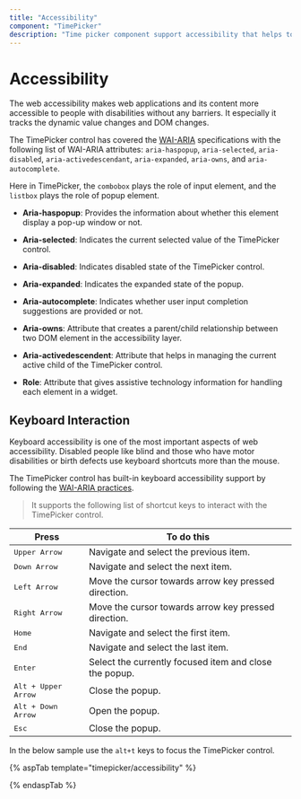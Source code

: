 ```yaml
---
title: "Accessibility"
component: "TimePicker"
description: "Time picker component support accessibility that helps to access all the features through the keyboard, on-screen readers, or other assertive technology devices."
---
```


# Accessibility

The web accessibility makes web applications and its content more accessible to people with disabilities
without any barriers. It especially
it tracks the dynamic value changes and DOM changes.

The TimePicker control has covered the [WAI-ARIA](http://www.w3.org/WAI/PF/aria-practices)
specifications with the following list of WAI-ARIA
attributes: `aria-haspopup`, `aria-selected`, `aria-disabled`, `aria-activedescendant`,
`aria-expanded`, `aria-owns`, and `aria-autocomplete`.

Here in TimePicker, the `combobox` plays the role of input element, and the `listbox` plays the role of popup element.

* **Aria-haspopup**: Provides the information about whether this element display a pop-up window or not.

* **Aria-selected**: Indicates the current selected value of the TimePicker control.

* **Aria-disabled**: Indicates disabled state of the TimePicker control.

* **Aria-expanded**: Indicates the expanded state of the popup.

* **Aria-autocomplete**: Indicates whether user input completion suggestions are provided or not.

* **Aria-owns**: Attribute that creates a parent/child relationship between two DOM element in the accessibility layer.

* **Aria-activedescendent**: Attribute that helps in managing the current active child of the TimePicker control.

* **Role**: Attribute that gives assistive technology information for handling each element in a widget.

## Keyboard Interaction

Keyboard accessibility is one of the most important aspects of web accessibility. Disabled people like blind and those who have motor disabilities or birth defects use keyboard shortcuts more than the mouse.

The TimePicker control has built-in keyboard accessibility support by following the
[WAI-ARIA practices](http://www.w3.org/WAI/PF/aria-practices).

> It supports the following list of shortcut keys to interact with the TimePicker control.

| **Press** | **To do this** |
| --- | --- |
| <kbd>Upper Arrow</kbd> | Navigate and select the previous item. |
| <kbd>Down Arrow</kbd> | Navigate and select the next item. |
| <kbd>Left Arrow</kbd> | Move the cursor towards arrow key pressed direction. |
| <kbd>Right Arrow</kbd> | Move the cursor towards arrow key pressed direction. |
| <kbd>Home</kbd> | Navigate and select the first item. |
| <kbd>End</kbd> | Navigate and select the last item. |
| <kbd>Enter</kbd> | Select the currently focused item and close the popup. |
| <kbd>Alt + Upper Arrow</kbd> | Close the popup. |
| <kbd>Alt + Down Arrow</kbd> | Open the popup. |
| <kbd>Esc</kbd> | Close the popup. |

In the below sample use the `alt+t` keys to focus the TimePicker control.

{% aspTab template="timepicker/accessibility" %}

{% endaspTab %}